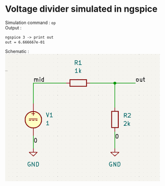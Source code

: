 # Voltage divider simulated in ngspice  

Simulation command : ```op```  
Output : 
```
ngspice 3 -> print out
out = 6.666667e-01
```

Schematic :  
![wed](https://github.com/AbhijitBaral/SPICE_sims/blob/main/voltage%20divider/schem.png)  

